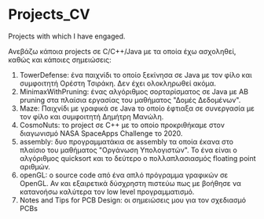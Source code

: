 # Projects_CV
Projects with which I have engaged.

Ανεβάζω κάποια projects σε C/C++/Java με τα οποία έχω ασχοληθεί, καθώς και κάποιες σημειώσεις:
1. TowerDefense: ένα παιχνίδι το οποίο ξεκίνησα σε Java με τον φίλο και συμφοιτητή Ορέστη Τσιράκη. Δεν έχει ολοκληρωθεί ακόμα.
2. MinimaxWithPruning: ένας αλγόριθμος σορταρίσματος σε Java με ΑΒ pruning στα πλαίσια εργασίας του μαθήματος "Δομές Δεδομένων".
3. Maze: Παιχνίδι με γραφικά σε Java το οποίο έφτιαξα σε συνεργασία με τον φίλο και συμφοιτητή Δημήτρη Μανώλη.
4. CosmoNuts: το project σε C++ με το οποίο προκριθήκαμε στον διαγωνισμό NASA SpaceApps Challenge το 2020.
5. assembly: δυο προγραμματάκια σε assembly τα οποία έκανα στο πλαίσιο του μαθήματος "Οργάνωση Υπολογιστών". Το ένα είναι ο αλγόριθμος quicksort και το δεύτερο ο πολλαπλασιασμός floating point αριθμών.
6. openGL: ο source code από ένα απλό πρόγραμμα γραφικών σε OpenGL. Αν και εξαιρετικά δύσχρηστη πιστεύω πως με βοήθησε να κατανοήσω καλύτερα τον low level προγραμματισμό.
7. Notes and Tips for PCB Design: οι σημειώσεις μου για τον σχεδιασμό PCBs
